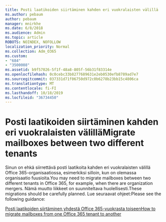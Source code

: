 ```yaml
---
title: Posti laatikoiden siirtäminen kahden eri vuokralaisten välillä
ms.author: pebaum
author: pebaum
manager: mnirkhe
ms.date: 6/8/2018
ms.audience: Admin
ms.topic: article
ROBOTS: NOINDEX, NOFOLLOW
localization_priority: Normal
ms.collection: Adm_O365
ms.custom:
- "684"
- "3500008"
ms.assetid: b9f57026-5f1f-48a8-805f-56b31f83314e
ms.openlocfilehash: 0c0cebc33b8277689631e2eb0530efb8789ad7e7
ms.sourcegitcommit: 037331d71f06750d972c0b6278b23bb15c4806ca
ms.translationtype: MT
ms.contentlocale: fi-FI
ms.lasthandoff: 10/18/2019
ms.locfileid: "36734450"
---
```

# <a name="migrate-mailboxes-between-two-different-tenants"></a><span data-ttu-id="37f8d-102">Posti laatikoiden siirtäminen kahden eri vuokralaisten välillä</span><span class="sxs-lookup"><span data-stu-id="37f8d-102">Migrate mailboxes between two different tenants</span></span>

<span data-ttu-id="37f8d-103">Sinun on ehkä siirrettävä posti laatikoita kahden eri vuokralaisten välillä Office 365-organisaatiossa, esimerkiksi silloin, kun on olemassa organisaatio fuusioita.</span><span class="sxs-lookup"><span data-stu-id="37f8d-103">You may need to migrate mailboxes between two different tenants in Office 365, for example, when there are organization mergers.</span></span> <span data-ttu-id="37f8d-104">Nämä muutto liikkeet on suunniteltava huolellisesti.</span><span class="sxs-lookup"><span data-stu-id="37f8d-104">These migrations should be carefully planned.</span></span> <span data-ttu-id="37f8d-105">Lue seuraavat ohjeet:</span><span class="sxs-lookup"><span data-stu-id="37f8d-105">Please see the following guidance:</span></span>
  
[<span data-ttu-id="37f8d-106">Posti laatikoiden siirtäminen yhdestä Office 365-vuokrasta toiseen</span><span class="sxs-lookup"><span data-stu-id="37f8d-106">How to migrate mailboxes from one Office 365 tenant to another</span></span>](https://docs.microsoft.com/Exchange/mailbox-migration/migrate-mailboxes-across-tenants)
  